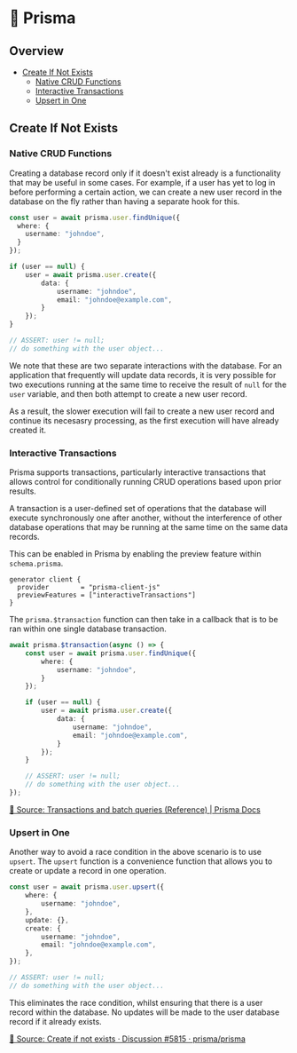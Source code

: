 # 💎 Prisma

## Overview
- [Create If Not Exists](#create-if-not-exists)
    - [Native CRUD Functions](#native-crud-functions)
    - [Interactive Transactions](#interactive-transactions)
    - [Upsert in One](#upsert-in-one)


## Create If Not Exists

### Native CRUD Functions
Creating a database record only if it doesn't exist already is a functionality that may be useful in some cases. For example, if a user has yet to log in before performing a certain action, we can create a new user record in the database on the fly rather than having a separate hook for this.

```typescript
const user = await prisma.user.findUnique({
  where: {
    username: "johndoe",
  }
});

if (user == null) {
    user = await prisma.user.create({
        data: {
            username: "johndoe",
            email: "johndoe@example.com",
        }
    });
}

// ASSERT: user != null;
// do something with the user object...
```

We note that these are two separate interactions with the database. For an application that frequently will update data records, it is very possible for two executions running at the same time to receive the result of `null` for the `user` variable, and then both attempt to create a new user record.

As a result, the slower execution will fail to create a new user record and continue its necesasry processing, as the first execution will have already created it.

### Interactive Transactions
Prisma supports transactions, particularly interactive transactions that allows control for conditionally running CRUD operations based upon prior results.

A transaction is a user-defined set of operations that the database will execute synchronously one after another, without the interference of other database operations that may be running at the same time on the same data records.

This can be enabled in Prisma by enabling the preview feature within `schema.prisma`.

```
generator client {
  provider        = "prisma-client-js"
  previewFeatures = ["interactiveTransactions"]
}
```

The `prisma.$transaction` function can then take in a callback that is to be ran within one single database transaction.
```typescript
await prisma.$transaction(async () => {
    const user = await prisma.user.findUnique({
        where: {
            username: "johndoe",
        }
    });

    if (user == null) {
        user = await prisma.user.create({
            data: {
                username: "johndoe",
                email: "johndoe@example.com",
            }
        });
    }

    // ASSERT: user != null;
    // do something with the user object...
});
```

[🔗 Source: Transactions and batch queries (Reference) | Prisma Docs](https://www.prisma.io/docs/concepts/components/prisma-client/transactions#interactive-transactions-in-preview)

### Upsert in One
Another way to avoid a race condition in the above scenario is to use `upsert`. The `upsert` function is a convenience function that allows you to create or update a record in one operation.

```typescript
const user = await prisma.user.upsert({
    where: {
        username: "johndoe",
    },
    update: {},
    create: {
        username: "johndoe",
        email: "johndoe@example.com",
    },
});

// ASSERT: user != null;
// do something with the user object...
```

This eliminates the race condition, whilst ensuring that there is a user record within the database. No updates will be made to the user database record if it already exists.

[🔗 Source: Create if not exists · Discussion #5815 · prisma/prisma](https://github.com/prisma/prisma/discussions/5815#discussioncomment-404334)